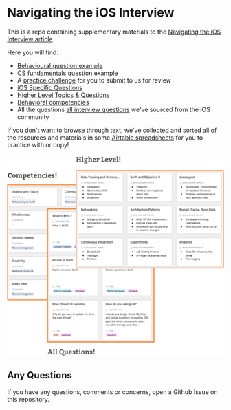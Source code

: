 Navigating the iOS Interview
================================== 
This is a repo containing supplementary materials to the [Navigating the iOS Interview article](https://www.raywenderlich.com/10625296-navigating-the-ios-interview).

Here you will find:
- [Behavioural question example](https://github.com/raywenderlich/ios-interview/blob/master/Behavioral%20Example)
- [CS fundamentals question example](https://github.com/raywenderlich/ios-interview/tree/master/CS%20Fundamentals%20Example)
- A [practice challenge](https://github.com/raywenderlich/ios-interview/tree/master/Practical%20Example) for you to submit to us for review
- [iOS Specific Questions](https://github.com/raywenderlich/ios-interview/tree/master/iOS%20Specific%20Questions)
- [Higher Level Topics & Questions](https://github.com/raywenderlich/ios-interview/tree/master/Higher%20Level)
- [Behavioral competencies](https://github.com/raywenderlich/ios-interview/tree/master/Behavioral%20Competencies)
- All the questions [all interview questions](https://github.com/raywenderlich/ios-interview/tree/master/All%20Questions) we've sourced from the iOS community

If you don't want to browse through text, we've collected and sorted all of the resources and materials in some [Airtable spreadsheets](https://airtable.com/shr0SWs9HYTvRemFs) for you to practice with or copy!

![Stack Image](assets/airtableSample.png)

## Any Questions
If you have any questions, comments or concerns, open a Github Issue on this repository.
